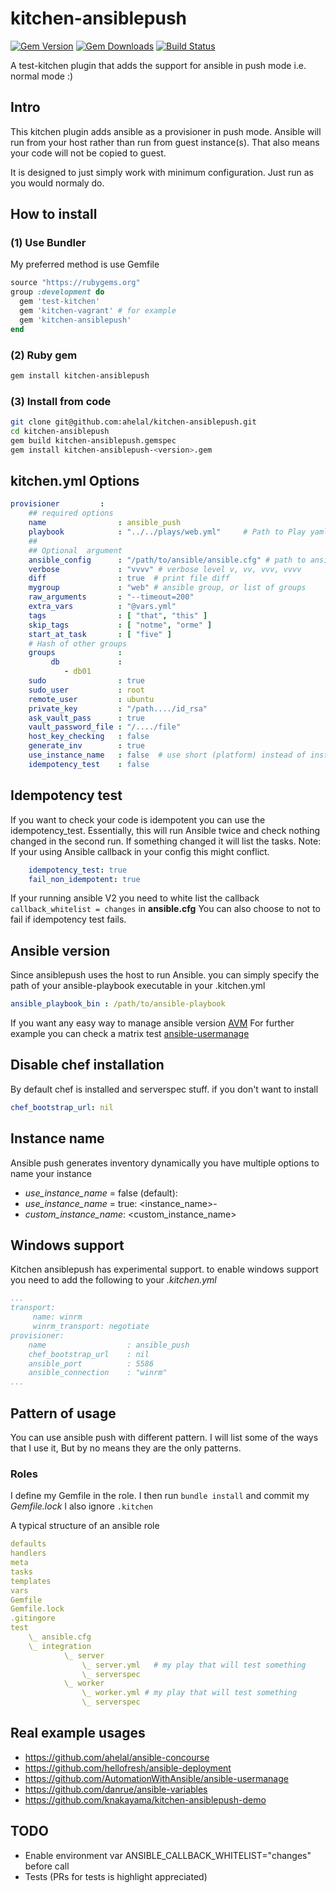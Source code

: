 # kitchen-ansiblepush
[![Gem Version](https://badge.fury.io/rb/kitchen-ansiblepush.svg)](https://badge.fury.io/rb/kitchen-ansiblepush)
[![Gem Downloads](http://ruby-gem-downloads-badge.herokuapp.com/kitchen-ansiblepush?type=total&color=brightgreen)](https://rubygems.org/gems/kitchen-ansiblepush)
[![Build Status](https://travis-ci.org/ahelal/kitchen-ansiblepush.svg?branch=master)](https://travis-ci.org/ahelal/kitchen-ansiblepush)

A test-kitchen plugin that adds the support for ansible in push mode i.e. normal mode :)

## Intro
This kitchen plugin adds ansible as a provisioner in push mode. Ansible will run from your host rather than run from guest instance(s). That also means your code will not be copied to guest.

It is designed to just simply work with minimum configuration. Just run as you would normaly do.

## How to install

### (1) Use Bundler
My preferred method is use Gemfile

```ruby
source "https://rubygems.org"
group :development do
  gem 'test-kitchen'
  gem 'kitchen-vagrant' # for example
  gem 'kitchen-ansiblepush'
end
```

### (2) Ruby gem
```bash
gem install kitchen-ansiblepush
```

### (3) Install from code
```bash
git clone git@github.com:ahelal/kitchen-ansiblepush.git
cd kitchen-ansiblepush
gem build kitchen-ansiblepush.gemspec
gem install kitchen-ansiblepush-<version>.gem
```

## kitchen.yml Options
```yaml
provisioner         :
    ## required options
    name                : ansible_push
    playbook            : "../../plays/web.yml"     # Path to Play yaml
    ##
    ## Optional  argument
    ansible_config      : "/path/to/ansible/ansible.cfg" # path to ansible config file
    verbose             : "vvvv" # verbose level v, vv, vvv, vvvv
    diff                : true  # print file diff
    mygroup             : "web" # ansible group, or list of groups
    raw_arguments       : "--timeout=200"
    extra_vars          : "@vars.yml"
    tags                : [ "that", "this" ]
    skip_tags           : [ "notme", "orme" ]
    start_at_task       : [ "five" ]
    # Hash of other groups
    groups              :
         db             :
            - db01
    sudo                : true
    sudo_user           : root
    remote_user         : ubuntu
    private_key         : "/path..../id_rsa"
    ask_vault_pass      : true
    vault_password_file : "/..../file"
    host_key_checking   : false
    generate_inv        : true
    use_instance_name   : false  # use short (platform) instead of instance name by default
    idempotency_test    : false
```
## Idempotency test
If you want to check your code is idempotent you can use the idempotency_test. Essentially, this will run Ansible twice and check nothing changed in the second run. If something changed it will list the tasks. Note: If your using Ansible callback in your config this might conflict.

```yaml
    idempotency_test: true
    fail_non_idempotent: true
```

If your running ansible V2 you need to white list the callback ```callback_whitelist = changes``` in **ansible.cfg**
You can also choose to not to fail if idempotency test fails.

## Ansible version

Since ansiblepush uses the host to run Ansible. you can simply specify the path of your ansible-playbook executable in your .kitchen.yml

```yaml
ansible_playbook_bin : /path/to/ansible-playbook
```

If you want any easy way to manage ansible version [AVM](https://github.com/ahelal/avm)
For further example you can check a matrix test [ansible-usermanage](https://github.com/AutomationWithAnsible/ansible-usermanage/blob/master/.kitchen.yml)

## Disable chef installation

By default chef is installed and serverspec stuff. if you don't want to install

```yaml
chef_bootstrap_url: nil
```

## Instance name

Ansible push generates inventory dynamically you have multiple options to name your instance

* *use_instance_name* = false (default): <platform>
* *use_instance_name* = true: <instance_name>-<platform>
* *custom_instance_name*: <custom_instance_name>

## Windows support

Kitchen ansiblepush has experimental support.
to enable windows support you need to add the following to your *.kitchen.yml*

```yaml
...
transport:
     name: winrm
     winrm_transport: negotiate
provisioner:
    name                  : ansible_push
    chef_bootstrap_url    : nil
    ansible_port          : 5586
    ansible_connection    : "winrm"
...
```

## Pattern of usage

You can use ansible push  with different pattern. I will list some of the ways that I use it, But by no means they are the only patterns.

### Roles

I define my Gemfile in the role. I then run ```bundle install``` and commit my *Gemfile.lock* I also ignore ```.kitchen```

A typical structure of an ansible role

```yaml
defaults
handlers
meta
tasks
templates
vars
Gemfile
Gemfile.lock
.gitingore
test
    \_ ansible.cfg
    \_ integration
            \_ server
                \_ server.yml   # my play that will test something
                \_ serverspec
            \_ worker
                \_ worker.yml # my play that will test something
                \_ serverspec

```

## Real example usages

- https://github.com/ahelal/ansible-concourse
- https://github.com/hellofresh/ansible-deployment
- https://github.com/AutomationWithAnsible/ansible-usermanage
- https://github.com/danrue/ansible-variables
- https://github.com/knakayama/kitchen-ansiblepush-demo

## TODO

* Enable environment var ANSIBLE_CALLBACK_WHITELIST="changes" before call
* Tests (PRs for tests is highlight appreciated)
